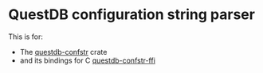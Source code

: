 # QuestDB configuration string parser

This is for:
* The [questdb-confstr](./questdb-confstr) crate
* and its bindings for C [questdb-confstr-ffi](./questdb-confstr-ffi)
